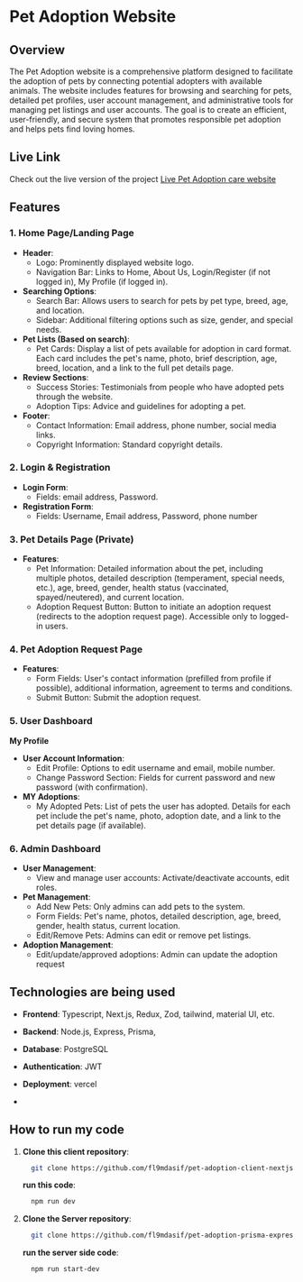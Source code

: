 # Pet Adoption Website

## Overview
The Pet Adoption website is a comprehensive platform designed to facilitate the adoption of pets by connecting potential adopters with available animals. The website includes features for browsing and searching for pets, detailed pet profiles, user account management, and administrative tools for managing pet listings and user accounts. The goal is to create an efficient, user-friendly, and secure system that promotes responsible pet adoption and helps pets find loving homes.

## Live Link
Check out the live version of the project [Live Pet Adoption care website](https://pet-adoption-care.vercel.app)

## Features

### 1. Home Page/Landing Page
- **Header**: 
  - Logo: Prominently displayed website logo.
  - Navigation Bar: Links to Home, About Us, Login/Register (if not logged in), My Profile (if logged in).
- **Searching Options**:
  - Search Bar: Allows users to search for pets by pet type, breed, age, and location.
  - Sidebar: Additional filtering options such as size, gender, and special needs.
- **Pet Lists (Based on search)**:
  - Pet Cards: Display a list of pets available for adoption in card format. Each card includes the pet's name, photo, brief description, age, breed, location, and a link to the full pet details page.
- **Review Sections**:
  - Success Stories: Testimonials from people who have adopted pets through the website.
  - Adoption Tips: Advice and guidelines for adopting a pet.
- **Footer**:
  - Contact Information: Email address, phone number, social media links.
  - Copyright Information: Standard copyright details.

### 2. Login & Registration
- **Login Form**:
  - Fields: email address, Password.
- **Registration Form**:
  - Fields: Username, Email address, Password, phone number

### 3. Pet Details Page (Private)
- **Features**:
  - Pet Information: Detailed information about the pet, including multiple photos, detailed description (temperament, special needs, etc.), age, breed, gender, health status (vaccinated, spayed/neutered), and current location.
  - Adoption Request Button: Button to initiate an adoption request (redirects to the adoption request page). Accessible only to logged-in users.

### 4. Pet Adoption Request Page
- **Features**:
  - Form Fields: User's contact information (prefilled from profile if possible), additional information, agreement to terms and conditions.
  - Submit Button: Submit the adoption request.

### 5. User Dashboard

**My Profile**
- **User Account Information**:
  - Edit Profile: Options to edit username and email, mobile number.
  - Change Password Section: Fields for current password and new password (with confirmation).
- **MY Adoptions**:
  - My Adopted Pets: List of pets the user has adopted. Details for each pet include the pet's name, photo, adoption date, and a link to the pet details page (if available).


### 6. Admin Dashboard
- **User Management**:
  - View and manage user accounts: Activate/deactivate accounts, edit roles.
- **Pet Management**:
  - Add New Pets: Only admins can add pets to the system.
  - Form Fields: Pet's name, photos, detailed description, age, breed, gender, health status, current location.
  - Edit/Remove Pets: Admins can edit or remove pet listings.
- **Adoption Management**:
  - Edit/update/approved adoptions: Admin can update the adoption request

## Technologies are being used
- **Frontend**: Typescript, Next.js, Redux, Zod, tailwind, material UI, etc.
- **Backend**: Node.js, Express, Prisma, 
- **Database**: PostgreSQL
- **Authentication**: JWT
- **Deployment**: vercel

- 
## How to run my code 
1. **Clone this client repository**:
   ```bash
     git clone https://github.com/fl9mdasif/pet-adoption-client-nextjs.git
   ```
    **run this code**:
   ```bash
     npm run dev
   ```

2. **Clone the Server repository**:
   ```bash
     git clone https://github.com/fl9mdasif/pet-adoption-prisma-express.git
   ```
   **run the server side code**:
     ```bash
       npm run start-dev
     ```
   

